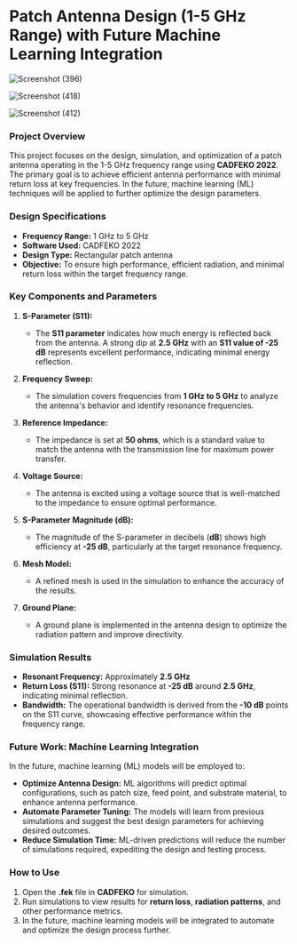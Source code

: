 # **Patch Antenna Design (1-5 GHz Range) with Future Machine Learning Integration**
![Screenshot (396)](https://github.com/user-attachments/assets/af775c82-6bf4-4d9d-b321-0dcbf5072aed)

![Screenshot (418)](https://github.com/user-attachments/assets/7c85badc-96a7-4a59-a726-2ead52ac903a)


![Screenshot (412)](https://github.com/user-attachments/assets/3fb07a91-95b5-4023-8a16-536ba65ca43c)





### **Project Overview**
This project focuses on the design, simulation, and optimization of a patch antenna operating in the 1-5 GHz frequency range using **CADFEKO 2022**. The primary goal is to achieve efficient antenna performance with minimal return loss at key frequencies. In the future, machine learning (ML) techniques will be applied to further optimize the design parameters.

### **Design Specifications**
- **Frequency Range:** 1 GHz to 5 GHz
- **Software Used:** CADFEKO 2022
- **Design Type:** Rectangular patch antenna
- **Objective:** To ensure high performance, efficient radiation, and minimal return loss within the target frequency range.

### **Key Components and Parameters**

1. **S-Parameter (S11):**
   - The **S11 parameter** indicates how much energy is reflected back from the antenna. A strong dip at **2.5 GHz** with an **S11 value of -25 dB** represents excellent performance, indicating minimal energy reflection.

2. **Frequency Sweep:**
   - The simulation covers frequencies from **1 GHz to 5 GHz** to analyze the antenna's behavior and identify resonance frequencies.

3. **Reference Impedance:**
   - The impedance is set at **50 ohms**, which is a standard value to match the antenna with the transmission line for maximum power transfer.

4. **Voltage Source:**
   - The antenna is excited using a voltage source that is well-matched to the impedance to ensure optimal performance.

5. **S-Parameter Magnitude (dB):**
   - The magnitude of the S-parameter in decibels (**dB**) shows high efficiency at **-25 dB**, particularly at the target resonance frequency.

6. **Mesh Model:**
   - A refined mesh is used in the simulation to enhance the accuracy of the results.

7. **Ground Plane:**
   - A ground plane is implemented in the antenna design to optimize the radiation pattern and improve directivity.

### **Simulation Results**
- **Resonant Frequency:** Approximately **2.5 GHz**
- **Return Loss (S11):** Strong resonance at **-25 dB** around **2.5 GHz**, indicating minimal reflection.
- **Bandwidth:** The operational bandwidth is derived from the **-10 dB** points on the S11 curve, showcasing effective performance within the frequency range.

### **Future Work: Machine Learning Integration**
In the future, machine learning (ML) models will be employed to:
- **Optimize Antenna Design:** ML algorithms will predict optimal configurations, such as patch size, feed point, and substrate material, to enhance antenna performance.
- **Automate Parameter Tuning:** The models will learn from previous simulations and suggest the best design parameters for achieving desired outcomes.
- **Reduce Simulation Time:** ML-driven predictions will reduce the number of simulations required, expediting the design and testing process.

### **How to Use**
1. Open the **.fek** file in **CADFEKO** for simulation.
2. Run simulations to view results for **return loss**, **radiation patterns**, and other performance metrics.
3. In the future, machine learning models will be integrated to automate and optimize the design process further.
